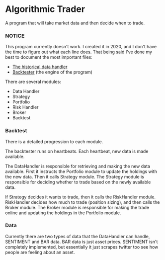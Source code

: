 # Algorithmic Trader

A program that will take market data and then decide when to trade.

### NOTICE

This program currently doesn't work. I created it in 2020, and I don't have the time to figure out what each line does. That being said I've done my best to document the most important files:

* [The historical data handler](https://github.com/evanwporter/AT/blob/main/DataHandler/historic_data.py)
* [Backtester](https://github.com/evanwporter/AT/blob/main/backtest.py) (the engine of the program)

There are several modules:

* Data Handler
* Strategy
* Portfolio
* Risk Handler
* Broker
* Backtest

### Backtest

There is a detailed progression to each module.

The backtester runs on heartbeats. Each heartbeat, new data is made available.

The DataHandler is responsible for retrieving and making the new data available. First it instructs the Portfolio module to update the holdings with the new data. Then it calls Strategy module. The Strategy module is responsible for deciding whether to trade based on the newly available data.

If Strategy decides it wants to trade, then it calls the RiskHandler module. RiskHandler decides how much to trade (position sizing), and then calls the Broker module. The Broker module is responsible for making the trade online and updating the holdings in the Portfolio module.

### Data

Currently there are two types of data that the DataHandler can handle, SENTIMENT and BAR data. BAR data is just asset prices.  SENTIMENT isn't completely implemented, but essentially it just scrapes twitter too see how people are feeling about an asset.
